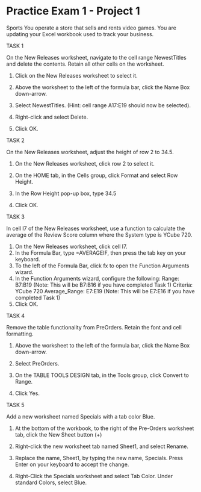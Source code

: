 # Practice Exam 1 - Project 1
Sports
You operate a store that sells and rents video games. You are updating your Excel workbook used to track your business.

TASK 1
 
On the New Releases worksheet, navigate to the cell range NewestTitles and delete the contents. Retain all other cells on the worksheet.

1. Click on the New Releases worksheet to select it.
2. Above the worksheet to the left of the formula bar, click the Name Box down-arrow.
3. Select NewestTitles. (Hint: cell range A17:E19 should now be selected).

 
4. Right-click and select Delete.
5. Click OK.
 

TASK 2

On the New Releases worksheet, adjust the height of row 2 to 34.5.

1. On the New Releases worksheet, click row 2 to select it.
2. On the HOME tab, in the Cells group, click Format and select Row Height.
 

3. In the Row Height pop-up box, type 34.5
4. Click OK.
 

TASK 3

In cell I7 of the New Releases worksheet, use a function to calculate the average of the Review Score column where the System type is YCube 720.

1. On the New Releases worksheet, click cell I7.
2. In the Formula Bar, type =AVERAGEIF, then press the tab key on your keyboard.
3. To the left of the Formula Bar, click fx to open the Function Arguments wizard.
4. In the Function Arguments wizard, configure the following:
Range: B7:B19 (Note: This will be B7:B16 if you have completed Task 1)
Criteria: YCube 720
Average_Range: E7:E19 (Note: This will be E7:E16 if you have completed Task 1)
5. Click OK.
 

TASK 4

Remove the table functionality from PreOrders. Retain the font and cell formatting.

1. Above the worksheet to the left of the formula bar, click the Name Box down-arrow.
3. Select PreOrders.

 

4. On the TABLE TOOLS DESIGN tab, in the Tools group, click Convert to Range.
5. Click Yes.

 

TASK 5

Add a new worksheet named Specials with a tab color Blue.
1. At the bottom of the workbook, to the right of the Pre-Orders worksheet tab, click the New Sheet button (+)
 

2. Right-click the new worksheet tab named Sheet1, and select Rename.
3. Replace the name, Sheet1, by typing the new name, Specials. Press Enter on your keyboard to accept the change.
 

4. Right-Click the Specials worksheet and select Tab Color. Under standard Colors, select Blue.
 
